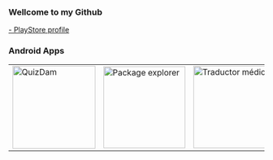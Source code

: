 ###  Wellcome to my Github 

[- PlayStore profile](https://play.google.com/store/apps/developer?id=Mednologic&hl=ca&gl=US)<br>

### Android Apps





<table>
 <tr>
    <td><img width="163" alt="QuizDam" src="https://user-images.githubusercontent.com/71066003/165738469-b3cb330a-33ea-4ddd-b2ff-fa2898cfd8c5.png"></td>
    <td><img width="161" alt="Package explorer" src="https://user-images.githubusercontent.com/71066003/165738477-860a263b-afbd-495c-abcb-e5a099d90250.png"></td>
    <td><img width="162" alt="Traductor médico" src="https://user-images.githubusercontent.com/71066003/165738479-508e3e53-0763-4bed-adb8-894b1a415cc6.png"></td>
 </tr>
</table>

<!--
**mednologic/mednologic** is a ✨ _special_ ✨ repository because its `README.md` (this file) appears on your GitHub profile.

Here are some ideas to get you started:

- 🔭 I’m currently working on ...
- 🌱 I’m currently learning ...
- 👯 I’m looking to collaborate on ...
- 🤔 I’m looking for help with ...
- 💬 Ask me about ...
- 📫 How to reach me: ...
- 😄 Pronouns: ...
- ⚡ Fun fact: ...
-->
